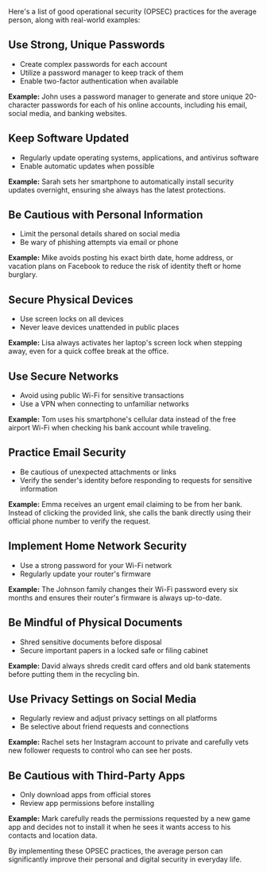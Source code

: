 Here's a list of good operational security (OPSEC) practices for the average person, along with real-world examples:

## Use Strong, Unique Passwords

- Create complex passwords for each account
- Utilize a password manager to keep track of them
- Enable two-factor authentication when available

**Example:** John uses a password manager to generate and store unique 20-character passwords for each of his online accounts, including his email, social media, and banking websites.

## Keep Software Updated

- Regularly update operating systems, applications, and antivirus software
- Enable automatic updates when possible

**Example:** Sarah sets her smartphone to automatically install security updates overnight, ensuring she always has the latest protections.

## Be Cautious with Personal Information

- Limit the personal details shared on social media
- Be wary of phishing attempts via email or phone

**Example:** Mike avoids posting his exact birth date, home address, or vacation plans on Facebook to reduce the risk of identity theft or home burglary.

## Secure Physical Devices

- Use screen locks on all devices
- Never leave devices unattended in public places

**Example:** Lisa always activates her laptop's screen lock when stepping away, even for a quick coffee break at the office.

## Use Secure Networks

- Avoid using public Wi-Fi for sensitive transactions
- Use a VPN when connecting to unfamiliar networks

**Example:** Tom uses his smartphone's cellular data instead of the free airport Wi-Fi when checking his bank account while traveling.

## Practice Email Security

- Be cautious of unexpected attachments or links
- Verify the sender's identity before responding to requests for sensitive information

**Example:** Emma receives an urgent email claiming to be from her bank. Instead of clicking the provided link, she calls the bank directly using their official phone number to verify the request.

## Implement Home Network Security

- Use a strong password for your Wi-Fi network
- Regularly update your router's firmware

**Example:** The Johnson family changes their Wi-Fi password every six months and ensures their router's firmware is always up-to-date.

## Be Mindful of Physical Documents

- Shred sensitive documents before disposal
- Secure important papers in a locked safe or filing cabinet

**Example:** David always shreds credit card offers and old bank statements before putting them in the recycling bin.

## Use Privacy Settings on Social Media

- Regularly review and adjust privacy settings on all platforms
- Be selective about friend requests and connections

**Example:** Rachel sets her Instagram account to private and carefully vets new follower requests to control who can see her posts.

## Be Cautious with Third-Party Apps

- Only download apps from official stores
- Review app permissions before installing

**Example:** Mark carefully reads the permissions requested by a new game app and decides not to install it when he sees it wants access to his contacts and location data.

By implementing these OPSEC practices, the average person can significantly improve their personal and digital security in everyday life.
